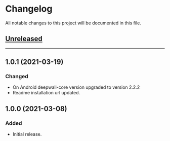 # Changelog
All notable changes to this project will be documented in this file.

## [Unreleased](https://github.com/Teknasyon-Teknoloji/deepwall-cordova-sdk/compare/1.0.1...main)


---

## 1.0.1 (2021-03-19)
### Changed
- On Android deepwall-core version upgraded to version 2.2.2
- Readme installation url updated.

## 1.0.0 (2021-03-08)
### Added
- Initial release.

